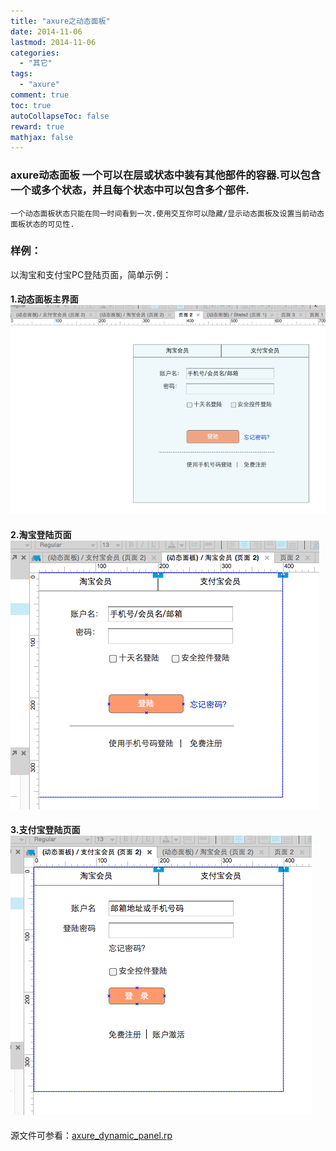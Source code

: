 ```yaml
---
title: "axure之动态面板"
date: 2014-11-06
lastmod: 2014-11-06
categories:
  - "其它"
tags:
  - "axure"
comment: true
toc: true
autoCollapseToc: false
reward: true
mathjax: false
---
```


### axure动态面板    一个可以在层或状态中装有其他部件的容器.可以包含一个或多个状态，并且每个状态中可以包含多个部件.
    一个动态面板状态只能在同一时间看到一次.使用交互你可以隐藏/显示动态面板及设置当前动态面板状态的可见性.
    
    
  <!--more-->
    
### 样例：
以淘宝和支付宝PC登陆页面，简单示例：
#### 1.动态面板主界面![image](/images/post/2014-11-06-axure-zhi-dong-tai-mian-ban/axure_dynamic_panel.png)
#### 2.淘宝登陆页面![image](/images/post/2014-11-06-axure-zhi-dong-tai-mian-ban/axure_taobao_state.png)
#### 3.支付宝登陆页面![image](/images/post/2014-11-06-axure-zhi-dong-tai-mian-ban/axure_pay_state.png)

源文件可参看：[axure_dynamic_panel.rp](https://github.com/ksnowlv/axure-demo/blob/master/axure_dynamic_panel.rp)
